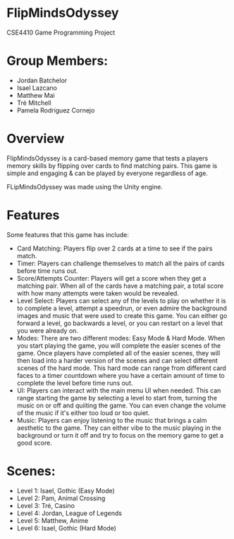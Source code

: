 # FlipMindsOdyssey
CSE4410 Game Programming Project

# Group Members:
- Jordan Batchelor
- Isael Lazcano
- Matthew Mai
- Tré Mitchell
- Pamela Rodriguez Cornejo
 
# Overview 
FlipMindsOdyssey is a card-based memory game that tests a players memory skills by flipping over cards to find matching pairs. This game is simple and engaging & can be played by everyone regardless of age.

FLipMindsOdyssey was made using the Unity engine.

# Features
Some features that this game has include:
- Card Matching: Players flip over 2 cards at a time to see if the pairs match. 
- Timer: Players can challenge themselves to match all the pairs of cards before time runs out.
- Score/Attempts Counter: Players will get a score when they get a matching pair. When all of the cards have a matching pair, a total score with how many attempts were taken would be revealed.
- Level Select: Players can select any of the levels to play on whether it is to complete a level, attempt a speedrun, or even admire the background images and music that were used to create this game. You can either go forward a level, go backwards a level,  or you can restart on a level that you were already on.
- Modes: There are two different modes: Easy Mode & Hard Mode. When you start playing the game, you will complete the easier scenes of the game. Once players have completed all of the easier scenes, they will then load into a harder version of the scenes and can select different scenes of the hard mode. This hard mode can range from different card faces to a timer countdown where you have a certain amount of time to complete the level before time runs out.  
- UI: Players can interact with the main menu UI when needed. This can range starting the game by selecting a level to start from, turning the music on or off and quiiting the game. You can even change the volume of the music if it's either too loud or too quiet.  
- Music: Players can enjoy listening to the music that brings a calm aesthetic to the game. They can either vibe to the music playing in the background or turn it off and try to focus on the memory game to get a good score. 

# Scenes: 
- Level 1: Isael, Gothic (Easy Mode) 
- Level 2: Pam, Animal Crossing 
- Level 3: Tré, Casino 
- Level 4: Jordan, League of Legends 
- Level 5: Matthew, Anime
- Level 6: Isael, Gothic (Hard Mode)
